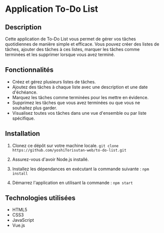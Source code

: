 # Application To-Do List

## Description
Cette application de To-Do List vous permet de gérer vos tâches quotidiennes de manière simple et efficace. Vous pouvez créer des listes de tâches, ajouter des tâches à ces listes, marquer les tâches comme terminées et les supprimer lorsque vous avez terminé.

## Fonctionnalités

- Créez et gérez plusieurs listes de tâches.
- Ajoutez des tâches à chaque liste avec une description et une date d'échéance.
- Marquez les tâches comme terminées pour les mettre en évidence.
- Supprimez les tâches que vous avez terminées ou que vous ne souhaitez plus garder.
- Visualisez toutes vos tâches dans une vue d'ensemble ou par liste spécifique.

## Installation
1. Clonez ce dépôt sur votre machine locale.
```git clone https://github.com/yoshiTorisutan-web/to-do-list.git```

2. Assurez-vous d'avoir Node.js installé.

4. Installez les dépendances en exécutant la commande suivante :
```npm install```

4. Démarrez l'application en utilisant la commande :
```npm start```

## Technologies utilisées
- HTML5
- CSS3
- JavaScript
- Vue.js
